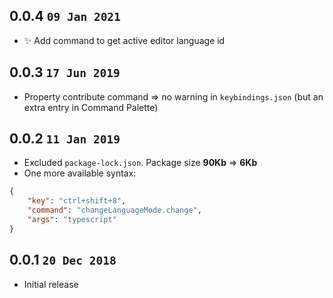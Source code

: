 ## 0.0.4 `09 Jan 2021`

- ✨ Add command to get active editor language id

## 0.0.3 `17 Jun 2019`

- Property contribute command => no warning in `keybindings.json` (but an extra entry in Command Palette)

## 0.0.2 `11 Jan 2019`

- Excluded `package-lock.json`. Package size **90Kb** => **6Kb**
- One more available syntax:

```json
{
	"key": "ctrl+shift+8",
	"command": "changeLanguageMode.change",
	"args": "typescript"
}
```

## 0.0.1 `20 Dec 2018`

- Initial release

